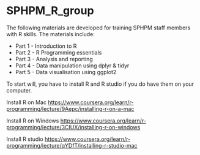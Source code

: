 # SPHPM_R_group


The following materials are developed for training SPHPM staff members with R skills. The materials include: 
* Part 1 -  Introduction to R 
* Part 2 - R Programming essentials
* Part 3 - Analysis and reporting
* Part 4 - Data manipulation using dplyr & tidyr
* Part 5 - Data visualisation using ggplot2 

To start will, you have to install R and R studio if you do have them on your computer. 

Install R on Mac
https://www.coursera.org/learn/r-programming/lecture/9Aepc/installing-r-on-a-mac

Install R on Windows
https://www.coursera.org/learn/r-programming/lecture/3CIUX/installing-r-on-windows

Install R studio
https://www.coursera.org/learn/r-programming/lecture/qYDfT/installing-r-studio-mac

